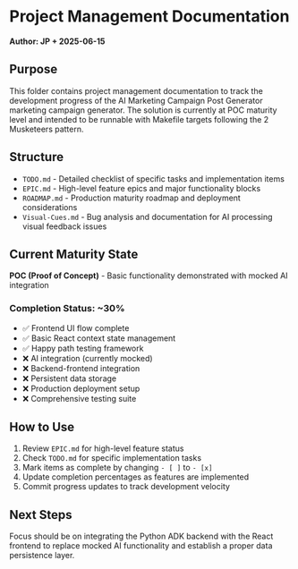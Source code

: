 # Project Management Documentation

**Author: JP + 2025-06-15**

## Purpose

This folder contains project management documentation to track the development progress of the AI Marketing Campaign Post Generator marketing campaign generator. The solution is currently at POC maturity level and intended to be runnable with Makefile targets following the 2 Musketeers pattern.

## Structure

- `TODO.md` - Detailed checklist of specific tasks and implementation items
- `EPIC.md` - High-level feature epics and major functionality blocks
- `ROADMAP.md` - Production maturity roadmap and deployment considerations
- `Visual-Cues.md` - Bug analysis and documentation for AI processing visual feedback issues

## Current Maturity State

**POC (Proof of Concept)** - Basic functionality demonstrated with mocked AI integration

### Completion Status: ~30%

- ✅ Frontend UI flow complete
- ✅ Basic React context state management
- ✅ Happy path testing framework
- ❌ AI integration (currently mocked)
- ❌ Backend-frontend integration
- ❌ Persistent data storage
- ❌ Production deployment setup
- ❌ Comprehensive testing suite

## How to Use

1. Review `EPIC.md` for high-level feature status
2. Check `TODO.md` for specific implementation tasks
3. Mark items as complete by changing `- [ ]` to `- [x]`
4. Update completion percentages as features are implemented
5. Commit progress updates to track development velocity

## Next Steps

Focus should be on integrating the Python ADK backend with the React frontend to replace mocked AI functionality and establish a proper data persistence layer. 